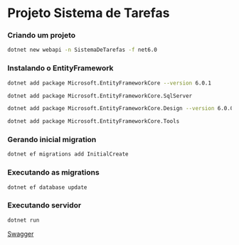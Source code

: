 # Projeto Sistema de Tarefas

### Criando um projeto
```bash
dotnet new webapi -n SistemaDeTarefas -f net6.0
```

### Instalando o EntityFramework
```bash
dotnet add package Microsoft.EntityFrameworkCore --version 6.0.1
```

```bash
dotnet add package Microsoft.EntityFrameworkCore.SqlServer
```

```bash
dotnet add package Microsoft.EntityFrameworkCore.Design --version 6.0.0

```

```bash
dotnet add package Microsoft.EntityFrameworkCore.Tools
```

### Gerando inicial migration
```bash
dotnet ef migrations add InitialCreate
```

### Executando as migrations
```bash
dotnet ef database update
```

### Executando servidor
```bash
dotnet run
```

[Swagger](https://localhost:7190/swagger/index.html)
